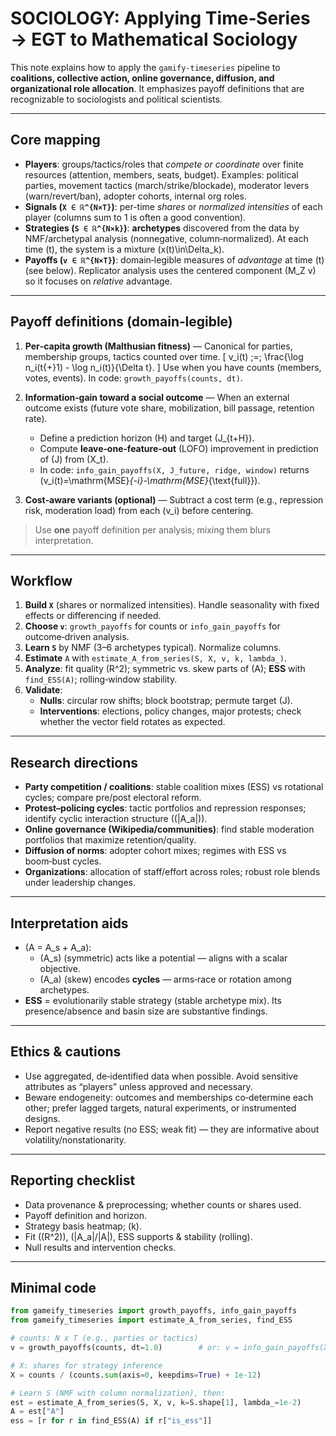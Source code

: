 # SOCIOLOGY: Applying Time‑Series → EGT to Mathematical Sociology

This note explains how to apply the `gamify-timeseries` pipeline to **coalitions, collective action, online governance, diffusion, and organizational role allocation**. It emphasizes payoff definitions that are recognizable to sociologists and political scientists.

---

## Core mapping

- **Players**: groups/tactics/roles that *compete or coordinate* over finite resources (attention, members, seats, budget). Examples: political parties, movement tactics (march/strike/blockade), moderator levers (warn/revert/ban), adopter cohorts, internal org roles.
- **Signals (`X ∈ ℝ^{N×T}`)**: per-time *shares* or *normalized intensities* of each player (columns sum to 1 is often a good convention).
- **Strategies (`S ∈ ℝ^{N×k}`)**: **archetypes** discovered from the data by NMF/archetypal analysis (nonnegative, column‑normalized). At each time \(t\), the system is a mixture \(x(t)\in\Delta_k\).
- **Payoffs (`v ∈ ℝ^{N×T}`)**: domain‑legible measures of *advantage* at time \(t\) (see below). Replicator analysis uses the centered component \(M_Z v\) so it focuses on *relative* advantage.

---

## Payoff definitions (domain‑legible)

1. **Per‑capita growth (Malthusian fitness)** — Canonical for parties, membership groups, tactics counted over time.
   \[
   v_i(t) \;=\; \frac{\log n_i(t{+}1) - \log n_i(t)}{\Delta t}.
   \]
   Use when you have counts (members, votes, events). In code: `growth_payoffs(counts, dt)`.

2. **Information‑gain toward a social outcome** — When an external outcome exists (future vote share, mobilization, bill passage, retention rate).
   - Define a prediction horizon \(H\) and target \(J_{t+H}\).
   - Compute **leave‑one‑feature‑out** (LOFO) improvement in prediction of \(J\) from \(X_t\).
   - In code: `info_gain_payoffs(X, J_future, ridge, window)` returns \(v_i(t)=\mathrm{MSE}_{-i}-\mathrm{MSE}_{\text{full}}\).

3. **Cost‑aware variants (optional)** — Subtract a cost term (e.g., repression risk, moderation load) from each \(v_i\) before centering.

> Use **one** payoff definition per analysis; mixing them blurs interpretation.

---

## Workflow

1. **Build `X`** (shares or normalized intensities). Handle seasonality with fixed effects or differencing if needed.  
2. **Choose `v`**: `growth_payoffs` for counts or `info_gain_payoffs` for outcome‑driven analysis.  
3. **Learn `S`** by NMF (3–6 archetypes typical). Normalize columns.  
4. **Estimate** `A` with `estimate_A_from_series(S, X, v, k, lambda_)`.  
5. **Analyze**: fit quality \(R^2\); symmetric vs. skew parts of \(A\); **ESS** with `find_ESS(A)`; rolling‑window stability.  
6. **Validate**:  
   - **Nulls**: circular row shifts; block bootstrap; permute target \(J\).  
   - **Interventions**: elections, policy changes, major protests; check whether the vector field rotates as expected.

---

## Research directions

- **Party competition / coalitions**: stable coalition mixes (ESS) vs rotational cycles; compare pre/post electoral reform.  
- **Protest–policing cycles**: tactic portfolios and repression responses; identify cyclic interaction structure (\(\|A_a\|\)).  
- **Online governance (Wikipedia/communities)**: find stable moderation portfolios that maximize retention/quality.  
- **Diffusion of norms**: adopter cohort mixes; regimes with ESS vs boom‑bust cycles.  
- **Organizations**: allocation of staff/effort across roles; robust role blends under leadership changes.

---

## Interpretation aids

- \(A = A_s + A_a\):  
  - \(A_s\) (symmetric) acts like a potential — aligns with a scalar objective.  
  - \(A_a\) (skew) encodes **cycles** — arms‑race or rotation among archetypes.  
- **ESS** = evolutionarily stable strategy (stable archetype mix). Its presence/absence and basin size are substantive findings.

---

## Ethics & cautions

- Use aggregated, de‑identified data when possible. Avoid sensitive attributes as “players” unless approved and necessary.  
- Beware endogeneity: outcomes and memberships co‑determine each other; prefer lagged targets, natural experiments, or instrumented designs.  
- Report negative results (no ESS; weak fit) — they are informative about volatility/nonstationarity.

---

## Reporting checklist

- Data provenance & preprocessing; whether counts or shares used.  
- Payoff definition and horizon.  
- Strategy basis heatmap; \(k\).  
- Fit (\(R^2\)), \(\|A_a\|/\|A\|\), ESS supports & stability (rolling).  
- Null results and intervention checks.

---

## Minimal code

```python
from gameify_timeseries import growth_payoffs, info_gain_payoffs
from gameify_timeseries import estimate_A_from_series, find_ESS

# counts: N x T (e.g., parties or tactics)
v = growth_payoffs(counts, dt=1.0)        # or: v = info_gain_payoffs(X, J, ridge=1e-2, window=52)

# X: shares for strategy inference
X = counts / (counts.sum(axis=0, keepdims=True) + 1e-12)

# Learn S (NMF with column normalization), then:
est = estimate_A_from_series(S, X, v, k=S.shape[1], lambda_=1e-2)
A = est["A"]
ess = [r for r in find_ESS(A) if r["is_ess"]]
```
